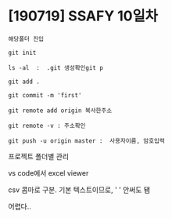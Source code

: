 # [190719] SSAFY 10일차



```
해당폴더 진입

git init

ls -al  :  .git 생성확인git p

git add .

git commit -m 'first'

git remote add origin 복사한주소

git remote -v : 주소확인

git push -u origin master :  사용자이름, 암호입력
```





프로젝트 폴더별 관리

vs code에서 excel viewer



csv  콤마로 구분.   기본 텍스트이므로, ' ' 안써도 됌



어렵다..